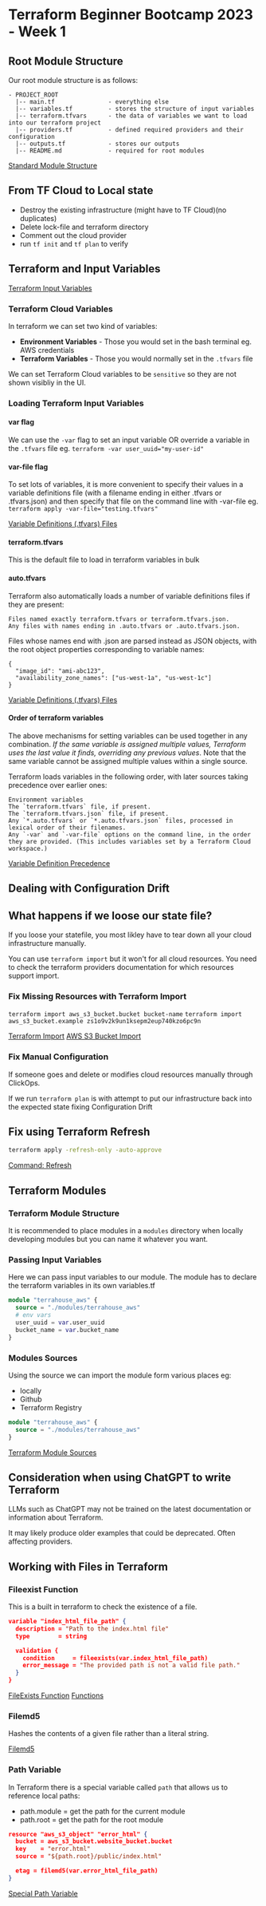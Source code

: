 # Terraform Beginner Bootcamp 2023 - Week 1

## Root Module Structure

Our root module structure is as follows:
```
- PROJECT_ROOT
  |-- main.tf               - everything else
  |-- variables.tf          - stores the structure of input variables
  |-- terraform.tfvars      - the data of variables we want to load into our terraform project
  |-- providers.tf          - defined required providers and their configuration
  |-- outputs.tf            - stores our outputs
  |-- README.md             - required for root modules
```
[Standard Module Structure](https://developer.hashicorp.com/terraform/language/modules/develop/structure)

## From TF Cloud to Local state

- Destroy the existing infrastructure (might have to TF Cloud)(no duplicates)
- Delete lock-file and terraform directory
- Comment out the cloud provider
- run `tf init` and `tf plan` to verify

## Terraform and Input Variables

[Terraform Input Variables](https://developer.hashicorp.com/terraform/language/values/variables)

### Terraform Cloud Variables

In terraform we can set two kind of variables:
- **Environment Variables** - Those you would set in the bash terminal eg. AWS credentials
- **Terraform Variables** - Those you would normally set in the `.tfvars` file

We can set Terraform Cloud variables to be `sensitive` so they are not shown visibliy in the UI.

### Loading Terraform Input Variables

#### var flag
We can use the `-var` flag to set an input variable OR override a variable in the `.tfvars` file eg. `terraform -var user_uuid="my-user-id"`

#### var-file flag
To set lots of variables, it is more convenient to specify their values in a variable definitions file (with a filename ending in either .tfvars or .tfvars.json) and then specify that file on the command line with -var-file eg. `terraform apply -var-file="testing.tfvars"`

[Variable Definitions (.tfvars) Files](https://developer.hashicorp.com/terraform/language/values/variables#variable-definitions-tfvars-files)

#### terraform.tfvars

This is the default file to load in terraform variables in bulk

#### auto.tfvars
Terraform also automatically loads a number of variable definitions files if they are present:

    Files named exactly terraform.tfvars or terraform.tfvars.json.
    Any files with names ending in .auto.tfvars or .auto.tfvars.json.

Files whose names end with .json are parsed instead as JSON objects, with the root object properties corresponding to variable names:

```
{
  "image_id": "ami-abc123",
  "availability_zone_names": ["us-west-1a", "us-west-1c"]
}
```

[Variable Definitions (.tfvars) Files](https://developer.hashicorp.com/terraform/language/values/variables#variable-definitions-tfvars-files)

#### Order of terraform variables
The above mechanisms for setting variables can be used together in any combination. _If the same variable is assigned multiple values, Terraform uses the last value it finds, overriding any previous values_. Note that the same variable cannot be assigned multiple values within a single source.

Terraform loads variables in the following order, with later sources taking precedence over earlier ones:

    Environment variables
    The `terraform.tfvars` file, if present.
    The `terraform.tfvars.json` file, if present.
    Any `*.auto.tfvars` or `*.auto.tfvars.json` files, processed in lexical order of their filenames.
    Any `-var` and `-var-file` options on the command line, in the order they are provided. (This includes variables set by a Terraform Cloud workspace.)

[Variable Definition Precedence](https://developer.hashicorp.com/terraform/language/values/variables#variable-definition-precedence)


## Dealing with Configuration Drift

## What happens if we loose our state file?

If you loose your statefile, you most likley have to tear down all your cloud infrastructure manually.

You can use `terraform import` but it won't for all cloud resources. You need to check the terraform providers documentation for which resources support import.


### Fix Missing Resources with Terraform Import

`terraform import aws_s3_bucket.bucket bucket-name`
`terraform import aws_s3_bucket.example zs1o9v2k9un1ksepm2eup740kzo6pc9n`

[Terraform Import](https://developer.hashicorp.com/terraform/cli/import)
[AWS S3 Bucket Import](https://registry.terraform.io/providers/hashicorp/aws/latest/docs/resources/s3_bucket#import)

### Fix Manual Configuration

If someone goes and delete or modifies cloud resources manually through ClickOps.

If we run `terraform plan` is with attempt to put our infrastructure back into the expected state fixing Configuration Drift

## Fix using Terraform Refresh

```sh
terraform apply -refresh-only -auto-approve
```
[Command: Refresh](https://developer.hashicorp.com/terraform/cli/commands/refresh)

## Terraform Modules

### Terraform Module Structure

It is recommended to place modules in a `modules` directory when locally developing modules but you can name it whatever you want.

### Passing Input Variables

Here we can pass input variables to our module. 
The module has to declare the terraform variables in its own variables.tf

```tf
module "terrahouse_aws" {
  source = "./modules/terrahouse_aws"
  # env vars
  user_uuid = var.user_uuid
  bucket_name = var.bucket_name
}
```

### Modules Sources

Using the source we can import the module form various places eg: 
- locally
- Github
- Terraform Registry

```tf
module "terrahouse_aws" {
  source = "./modules/terrahouse_aws"
}
```

[Terraform Module Sources](https://developer.hashicorp.com/terraform/language/modules/sources)

## Consideration when using ChatGPT to write Terraform

LLMs such as ChatGPT may not be trained on the latest documentation or information about Terraform.

It may likely produce older examples that could be deprecated. Often affecting providers.

## Working with Files in Terraform

### Fileexist Function

This is a built in terraform to check the existence of a file.

```json
variable "index_html_file_path" {
  description = "Path to the index.html file"
  type        = string

  validation {
    condition     = fileexists(var.index_html_file_path)
    error_message = "The provided path is not a valid file path."
  }
}
```

[FileExists Function](https://developer.hashicorp.com/terraform/language/functions/fileexists)
[Functions](https://developer.hashicorp.com/terraform/language/functions)

### Filemd5

Hashes the contents of a given file rather than a literal string.

[Filemd5](https://developer.hashicorp.com/terraform/language/functions/filemd5)

### Path Variable

In Terraform there is a special variable called `path` that allows us to reference local paths:
- path.module = get the path for the current module
- path.root = get the path for the root module

```json
resource "aws_s3_object" "error_html" {
  bucket = aws_s3_bucket.website_bucket.bucket
  key    = "error.html"
  source = "${path.root}/public/index.html"

  etag = filemd5(var.error_html_file_path)
}
```

[Special Path Variable](https://developer.hashicorp.com/terraform/language/expressions/references#filesystem-and-workspace-info)